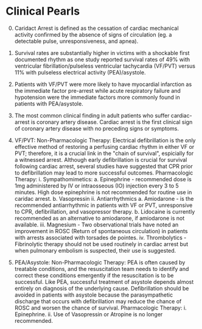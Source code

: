 Clinical Pearls
===============
0. Caridact Arrest is defined as the cessation of cardiac mechanical activity confirmed by the absence of signs of circulation (eg. a detectable pulse, unresponsiveness, and apnea).

1. Survival rates are substantially higher in victims with a shockable first documented rhythm as one study reported survival rates of 49% with ventricular fibrillation/pulseless ventricular tachycardia (VF/PVT) versus 11% with pulseless electrical activity (PEA)/asystole.

2. Patients with VF/PVT were more likely to have myocardial infarction as the immediate factor pre-arrest while acute respiratory failure and hypotension were the immediate factors more commonly found in patients with PEA/asystole.

3. The most common clinical finding in adult patients who suffer cardiac-arrest is coronary artery disease. Cardiac arrest is the first clinical sign of coronary artery disease with no preceding signs or symptoms.

4. VF/PVT:
   Non-Pharmacologic Therapy:
     Electrical defibrillation is the only effective method of restoring a perfusing cardiac rhythm in either VF or PVT; therefore, it is a crucial link in the "chain of survival", espicially for a witnessed arrest. Although early defibrillation is crucial for survival following cardiac arrest, several studies have suggested that CPR prior to defibrillation may lead to more successful outcomes. 
   Pharmacologic Therapy: 
     i. Sympathomimetics:
        a. Epinephrine - recommended dose is 1mg administered by IV or intraosseous (IO) injection every 3 to 5 minutes. High dose epinephrine is not recommended for routine use in caridac arrest.
        b. Vasopressin
     ii. Antiarrhythmics
        a. Amiodarone - is the recommended antiarrhythmic in patients with VF or PVT, unresponsive to CPR, defibrillation, and vasopressor therapy.
        b. Lidocaine is currently recommended as an alternative to amiodarone, if amiodarone is not available.
     iii. Magnesium - Two observational trials have noted an improvement in ROSC (Return of spontaneous circulation) in patients with arrests associated with torsades de pointes.
     iv. Thrombolytics - Fibrinolytic therapy should not be used routinely in cardiac arrest but when pulmonary embolism is suspected, their use is suggested.

5. PEA/Asystole:
   Non-Pharmacologic Therapy:
     PEA is often caused by treatable conditions, and the resuscitation team needs to identify and correct these conditions emergently if the resuscitation is to be successful. Like PEA, successful treatment of asystole depends almost entirely on diagnosis of the underlying cause. Defibrillation should be avoided in patients with asystole because the parasympathetic discharge that occurs with defibrillation may reduce the chance of ROSC and worsen the chance of survival.
   Pharmacologic Therapy:
     i. Epinephrine.
     ii. Use of Vasopressin or Atropine is no longer recommended.

